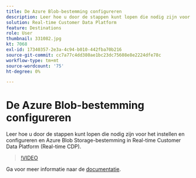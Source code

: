 ```yaml
---
title: De Azure Blob-bestemming configureren
description: Leer hoe u door de stappen kunt lopen die nodig zijn voor het instellen en configureren en Azure Blob Storage-bestemming in Real-time Customer Data Platform (Real-time CDP).
solution: Real-time Customer Data Platform
feature: Destinations
role: User
thumbnail: 331082.jpg
kt: 7068
exl-id: 17340357-2e3a-4c94-b010-442fba70b216
source-git-commit: cc7a77c4dd380ae1bc23dc75608e8e2224dfe78c
workflow-type: tm+mt
source-wordcount: '75'
ht-degree: 0%

---
```


# De Azure Blob-bestemming configureren

Leer hoe u door de stappen kunt lopen die nodig zijn voor het instellen en configureren en Azure Blob Storage-bestemming in Real-time Customer Data Platform (Real-time CDP).

>[!VIDEO](https://video.tv.adobe.com/v/331082/?quality=12&learn=on)

Ga voor meer informatie naar de [documentatie](https://experienceleague.adobe.com/docs/experience-platform/destinations/catalog/cloud-storage/azure-blob.html).
